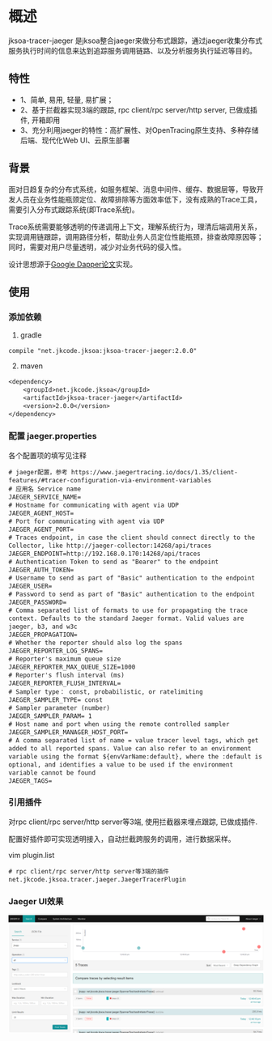 # 概述
jksoa-tracer-jaeger 是jksoa整合jaeger来做分布式跟踪，通过jaeger收集分布式服务执行时间的信息来达到追踪服务调用链路、以及分析服务执行延迟等目的。

## 特性
- 1、简单, 易用, 轻量, 易扩展；
- 2、基于拦截器实现3端的跟踪, rpc client/rpc server/http server, 已做成插件, 开箱即用
- 3、充分利用jaeger的特性：高扩展性、对OpenTracing原生支持、多种存储后端、现代化Web UI、云原生部署

## 背景
面对日趋复杂的分布式系统，如服务框架、消息中间件、缓存、数据层等，导致开发人员在业务性能瓶颈定位、故障排除等方面效率低下，没有成熟的Trace工具，需要引入分布式跟踪系统(即Trace系统)。

Trace系统需要能够透明的传递调用上下文，理解系统行为，理清后端调用关系，实现调用链跟踪，调用路径分析，帮助业务人员定位性能瓶颈，排查故障原因等；同时，需要对用户尽量透明，减少对业务代码的侵入性。

设计思想源于[Google Dapper论文](http://bigbully.github.io/Dapper-translation/)实现。


## 使用
### 添加依赖
1. gradle
```
compile "net.jkcode.jksoa:jksoa-tracer-jaeger:2.0.0"
```

2. maven
```
<dependency>
    <groupId>net.jkcode.jksoa</groupId>
    <artifactId>jksoa-tracer-jaeger</artifactId>
    <version>2.0.0</version>
</dependency>
```

### 配置 jaeger.properties
各个配置项的填写见注释
```
# jaeger配置，参考 https://www.jaegertracing.io/docs/1.35/client-features/#tracer-configuration-via-environment-variables
# 应用名 Service name
JAEGER_SERVICE_NAME=
# Hostname for communicating with agent via UDP
JAEGER_AGENT_HOST=
# Port for communicating with agent via UDP
JAEGER_AGENT_PORT=
# Traces endpoint, in case the client should connect directly to the Collector, like http://jaeger-collector:14268/api/traces
JAEGER_ENDPOINT=http://192.168.0.170:14268/api/traces
# Authentication Token to send as "Bearer" to the endpoint
JAEGER_AUTH_TOKEN=
# Username to send as part of "Basic" authentication to the endpoint
JAEGER_USER=
# Password to send as part of "Basic" authentication to the endpoint
JAEGER_PASSWORD=
# Comma separated list of formats to use for propagating the trace context. Defaults to the standard Jaeger format. Valid values are jaeger, b3, and w3c
JAEGER_PROPAGATION=
# Whether the reporter should also log the spans
JAEGER_REPORTER_LOG_SPANS=
# Reporter's maximum queue size
JAEGER_REPORTER_MAX_QUEUE_SIZE=1000
# Reporter's flush interval (ms)
JAEGER_REPORTER_FLUSH_INTERVAL=
# Sampler type： const, probabilistic, or ratelimiting
JAEGER_SAMPLER_TYPE= const
# Sampler parameter (number)
JAEGER_SAMPLER_PARAM= 1
# Host name and port when using the remote controlled sampler
JAEGER_SAMPLER_MANAGER_HOST_PORT=
# A comma separated list of name = value tracer level tags, which get added to all reported spans. Value can also refer to an environment variable using the format ${envVarName:default}, where the :default is optional, and identifies a value to be used if the environment variable cannot be found
JAEGER_TAGS=
```

### 引用插件

对rpc client/rpc server/http server等3端, 使用拦截器来埋点跟踪, 已做成插件.

配置好插件即可实现透明接入，自动拦截跨服务的调用，进行数据采样。

vim plugin.list

```
# rpc client/rpc server/http server等3端的插件
net.jkcode.jksoa.tracer.jaeger.JaegerTracerPlugin
```

### Jaeger UI效果
![trace-jaeger](img/trace-jaeger.png)